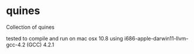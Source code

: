 quines
======

Collection of quines

tested to compile and run on mac osx 10.8
using i686-apple-darwin11-llvm-gcc-4.2 (GCC) 4.2.1